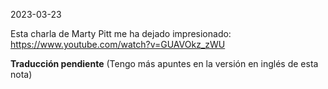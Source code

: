 2023-03-23


Esta charla de Marty Pitt me ha dejado impresionado: https://www.youtube.com/watch?v=GUAVOkz_zWU

**Traducción pendiente** (Tengo más apuntes en la versión en inglés de esta nota)

